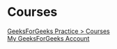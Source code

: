 # Courses

[GeeksForGeeks Practice > Courses](https://practice.geeksforgeeks.org/courses)
\
[My GeeksForGeeks Account](https://auth.geeksforgeeks.org/user/seydanurdemir/profile)
